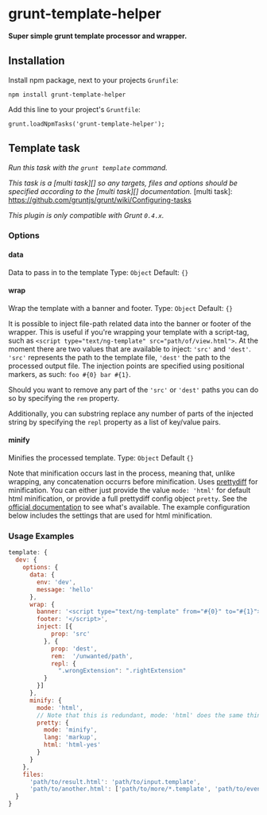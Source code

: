 # grunt-template-helper

**Super simple grunt template processor and wrapper.**

## Installation

Install npm package, next to your projects `Grunfile`:

    npm install grunt-template-helper

Add this line to your project's `Gruntfile`:

    grunt.loadNpmTasks('grunt-template-helper');


## Template task
_Run this task with the `grunt template` command._

_This task is a [multi task][] so any targets, files and options should be specified according to the [multi task][] documentation._
[multi task]: https://github.com/gruntjs/grunt/wiki/Configuring-tasks

_This plugin is only compatible with Grunt `0.4.x`._

### Options

#### data
Data to pass in to the template
Type: `Object`
Default: `{}`

#### wrap
Wrap the template with a banner and footer.
Type: `Object`
Default: `{}`

It is possible to inject file-path related data into the banner or footer of the wrapper. This is useful if you're wrapping your template with a script-tag, such as `<script type="text/ng-template" src="path/of/view.html">`. At the moment there are two values that are available to inject: `'src'` and `'dest'`. `'src'` represents the path to the template file, `'dest'` the path to the processed output file. The injection points are specified using positional markers, as such: `foo #{0} bar #{1}`.

Should you want to remove any part of the `'src'` or `'dest'` paths you can do so by specifying the `rem` property.

Additionally, you can substring replace any number of parts of the injected string by specifying the `repl` property as a list of key/value pairs.

#### minify
Minifies the processed template.
Type: `Object`
Default `{}`

Note that minification occurs last in the process, meaning that, unlike wrapping, any concatenation occurrs before minification. Uses [prettydiff](http://prettydiff.com/) for minification. You can either just provide the value `mode: 'html'` for default html minification, or provide a full prettydiff config object `pretty`. See the [official documentation](http://prettydiff.com/documentation.xhtml#function_properties) to see what's available. The example configuration below includes the settings that are used for html minification.

### Usage Examples

```js
template: {
  dev: {
    options: {
      data: {
        env: 'dev',
        message: 'hello'
      },
      wrap: {
        banner: '<script type="text/ng-template" from="#{0}" to="#{1}"></script>',
        footer: '</script>',
        inject: [{
            prop: 'src'
          }, {
            prop: 'dest',
            rem:  '/unwanted/path',
            repl: {
              ".wrongExtension": ".rightExtension"
          }
        }]
      },
      minify: {
        mode: 'html',
        // Note that this is redundant, mode: 'html' does the same thing.
        pretty: {
          mode: 'minify',
          lang: 'markup',
          html: 'html-yes'
        }
      }
    },
    files: 
      'path/to/result.html': 'path/to/input.template',
      'path/to/another.html': ['path/to/more/*.template', 'path/to/even/more/*.template'] // concatenates (individually wrapped) files
  }
}
```